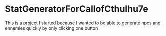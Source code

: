 # StatGeneratorForCallofCthulhu7e
 This is a project I started because I wanted to be able to generate npcs and ennemies quickly by only clicking one button
